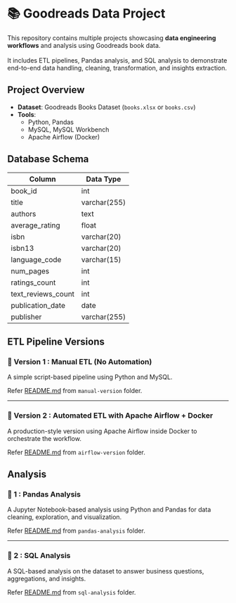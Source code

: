 # 📚 Goodreads Data Project

This repository contains multiple projects showcasing **data engineering workflows** and analysis using Goodreads book data.  
<br/>
It includes ETL pipelines, Pandas analysis, and SQL analysis to demonstrate end-to-end data handling, cleaning, transformation, and insights extraction.


##  Project Overview

- **Dataset**: Goodreads Books Dataset (`books.xlsx` or `books.csv`)
- **Tools**:
  - Python, Pandas
  - MySQL, MySQL Workbench
  - Apache Airflow (Docker)

##  Database Schema

| Column               | Data Type     |
|----------------------|---------------|
| book_id              | int           |
| title                | varchar(255)  |
| authors              | text          |
| average_rating       | float         |
| isbn                 | varchar(20)   |
| isbn13               | varchar(20)   |
| language_code        | varchar(15)   |
| num_pages            | int           |
| ratings_count        | int           |
| text_reviews_count   | int           |
| publication_date     | date          |
| publisher            | varchar(255)  |

## ETL Pipeline Versions

### 🔸 Version 1 : Manual ETL (No Automation)

A simple script-based pipeline using Python and MySQL.

Refer [README.md](https://github.com/diablo010/goodreads-etl-pipeline/blob/main/ETL/manual-version/README.md) from `manual-version` folder.

---

### 🔹 Version 2 : Automated ETL with Apache Airflow + Docker

A production-style version using Apache Airflow inside Docker to orchestrate the workflow.

Refer [README.md](https://github.com/diablo010/goodreads-etl-pipeline/blob/main/ETL/airflow-version/README.md) from `airflow-version` folder.

## Analysis

### 🔸 1 : Pandas Analysis

A Jupyter Notebook-based analysis using Python and Pandas for data cleaning, exploration, and visualization.

Refer [README.md](https://github.com/diablo010/goodreads-etl-pipeline/blob/main/Analysis/pandas-analysis/README.md) from `pandas-analysis` folder.

---

### 🔹 2 : SQL Analysis

A SQL-based analysis on the dataset to answer business questions, aggregations, and insights.

Refer [README.md](https://github.com/diablo010/goodreads-etl-pipeline/blob/main/Analysis/sql-analysis/README.md) from `sql-analysis` folder.
